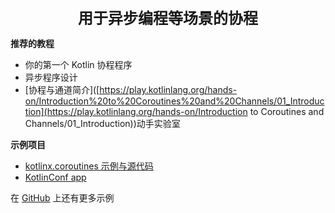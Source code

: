 <center><font size="5"><b>用于异步编程等场景的协程</b></font></center>

**推荐的教程**

+ 你的第一个 Kotlin 协程程序
+ 异步程序设计
+ [协程与通道简介]([https://play.kotlinlang.org/hands-on/Introduction%20to%20Coroutines%20and%20Channels/01_Introduction](https://play.kotlinlang.org/hands-on/Introduction to Coroutines and Channels/01_Introduction))动手实验室

**示例项目**

+ [kotlinx.coroutines 示例与源代码](https://github.com/Kotlin/kotlin-coroutines/tree/master/examples)
+ [KotlinConf app](https://github.com/JetBrains/kotlinconf-app) 

在 [GitHub](https://github.com/JetBrains/kotlin-examples) 上还有更多示例

